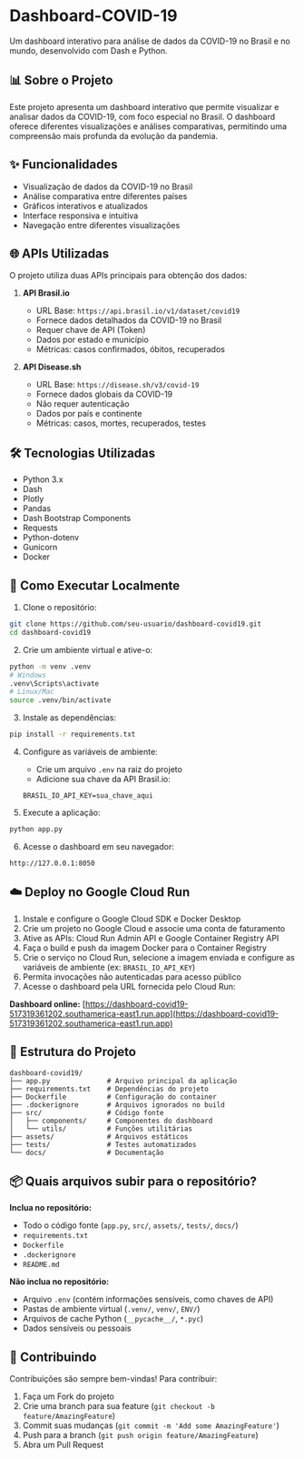 # Dashboard-COVID-19

Um dashboard interativo para análise de dados da COVID-19 no Brasil e no mundo, desenvolvido com Dash e Python.

## 📊 Sobre o Projeto

Este projeto apresenta um dashboard interativo que permite visualizar e analisar dados da COVID-19, com foco especial no Brasil. O dashboard oferece diferentes visualizações e análises comparativas, permitindo uma compreensão mais profunda da evolução da pandemia.

## ✨ Funcionalidades

- Visualização de dados da COVID-19 no Brasil
- Análise comparativa entre diferentes países
- Gráficos interativos e atualizados
- Interface responsiva e intuitiva
- Navegação entre diferentes visualizações

## 🌐 APIs Utilizadas

O projeto utiliza duas APIs principais para obtenção dos dados:

1. **API Brasil.io**
   - URL Base: `https://api.brasil.io/v1/dataset/covid19`
   - Fornece dados detalhados da COVID-19 no Brasil
   - Requer chave de API (Token)
   - Dados por estado e município
   - Métricas: casos confirmados, óbitos, recuperados

2. **API Disease.sh**
   - URL Base: `https://disease.sh/v3/covid-19`
   - Fornece dados globais da COVID-19
   - Não requer autenticação
   - Dados por país e continente
   - Métricas: casos, mortes, recuperados, testes

## 🛠️ Tecnologias Utilizadas

- Python 3.x
- Dash
- Plotly
- Pandas
- Dash Bootstrap Components
- Requests
- Python-dotenv
- Gunicorn
- Docker

## 🚀 Como Executar Localmente

1. Clone o repositório:
```bash
git clone https://github.com/seu-usuario/dashboard-covid19.git
cd dashboard-covid19
```

2. Crie um ambiente virtual e ative-o:
```bash
python -m venv .venv
# Windows
.venv\Scripts\activate
# Linux/Mac
source .venv/bin/activate
```

3. Instale as dependências:
```bash
pip install -r requirements.txt
```

4. Configure as variáveis de ambiente:
   - Crie um arquivo `.env` na raiz do projeto
   - Adicione sua chave da API Brasil.io:
   ```
   BRASIL_IO_API_KEY=sua_chave_aqui
   ```

5. Execute a aplicação:
```bash
python app.py
```

6. Acesse o dashboard em seu navegador:
```
http://127.0.0.1:8050
```

## ☁️ Deploy no Google Cloud Run

1. Instale e configure o Google Cloud SDK e Docker Desktop
2. Crie um projeto no Google Cloud e associe uma conta de faturamento
3. Ative as APIs: Cloud Run Admin API e Google Container Registry API
4. Faça o build e push da imagem Docker para o Container Registry
5. Crie o serviço no Cloud Run, selecione a imagem enviada e configure as variáveis de ambiente (ex: `BRASIL_IO_API_KEY`)
6. Permita invocações não autenticadas para acesso público
7. Acesse o dashboard pela URL fornecida pelo Cloud Run:

**Dashboard online:**
[https://dashboard-covid19-517319361202.southamerica-east1.run.app](https://dashboard-covid19-517319361202.southamerica-east1.run.app)

## 📁 Estrutura do Projeto

```
dashboard-covid19/
├── app.py              # Arquivo principal da aplicação
├── requirements.txt    # Dependências do projeto
├── Dockerfile          # Configuração do container
├── .dockerignore       # Arquivos ignorados no build
├── src/                # Código fonte
│   ├── components/     # Componentes do dashboard
│   └── utils/          # Funções utilitárias
├── assets/             # Arquivos estáticos
├── tests/              # Testes automatizados
└── docs/               # Documentação
```

## 📦 Quais arquivos subir para o repositório?

**Inclua no repositório:**
- Todo o código fonte (`app.py`, `src/`, `assets/`, `tests/`, `docs/`)
- `requirements.txt`
- `Dockerfile`
- `.dockerignore`
- `README.md`

**Não inclua no repositório:**
- Arquivo `.env` (contém informações sensíveis, como chaves de API)
- Pastas de ambiente virtual (`.venv/`, `venv/`, `ENV/`)
- Arquivos de cache Python (`__pycache__/`, `*.pyc`)
- Dados sensíveis ou pessoais

## 🤝 Contribuindo

Contribuições são sempre bem-vindas! Para contribuir:

1. Faça um Fork do projeto
2. Crie uma branch para sua feature (`git checkout -b feature/AmazingFeature`)
3. Commit suas mudanças (`git commit -m 'Add some AmazingFeature'`)
4. Push para a branch (`git push origin feature/AmazingFeature`)
5. Abra um Pull Request
